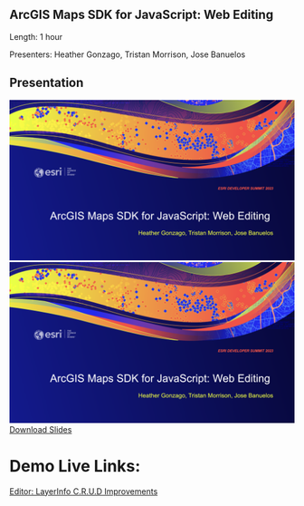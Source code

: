 ## ArcGIS Maps SDK for JavaScript: Web Editing

Length: 1 hour

Presenters: Heather Gonzago, Tristan Morrison, Jose Banuelos

## Presentation
![image](../images/web-editing-ppt-slide.png)
![Web Editing Title Slide](2023/images/web-editing-ppt-slide.png)
[Download Slides](https://github.com/banuelosj/DevSummit-presentation/blob/main/2022/web-editing-2d/slides/ds2022-arcgis-api-for-javascript-web-editing-2d.pptx?raw=true)

# Demo Live Links:

[Editor: LayerInfo C.R.U.D Improvements](https://banuelosj.github.io/DevSummit-presentation/2023/web-editing/demos/editor-layerinfo-demo)

